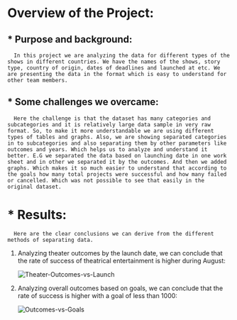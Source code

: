 # Overview of the Project:

## * Purpose and background:
      In this project we are analyzing the data for different types of the shows in different countries. We have the names of the shows, story type, country of origin, dates of deadlines and launched at etc. We are presenting the data in the format which is easy to understand for other team members.

## * Some challenges we overcame:
      Here the challenge is that the dataset has many categories and subcategories and it is relatively large data sample in very raw format. So, to make it more understandable we are using different types of tables and graphs. Also, we are showing separated categories in to subcategories and also separating them by other parameters like outcomes and years. Which helps us to analyze and understand it better. E.G we separated the data based on launching date in one work sheet and in other we separated it by the outcomes. And then we added graphs. Which makes it so much easier to understand that according to the goals how many total projects were successful and how many failed or cancelled. Which was not possible to see that easily in the original dataset.


# * Results:
      Here are the clear conclusions we can derive from the different methods of separating data.

1.	Analyzing theater outcomes by the launch date, we can conclude that the rate of success of theatrical entertainment is higher during August:

      ![Theater-Outcomes-vs-Launch](.Theater_Outcomes_vs_Launch.png)

2.	Analyzing overall outcomes based on goals, we can conclude that the rate of success is higher with a goal of less than 1000:
      
      ![Outcomes-vs-Goals](.Outcomes_vs_Goals.png)
